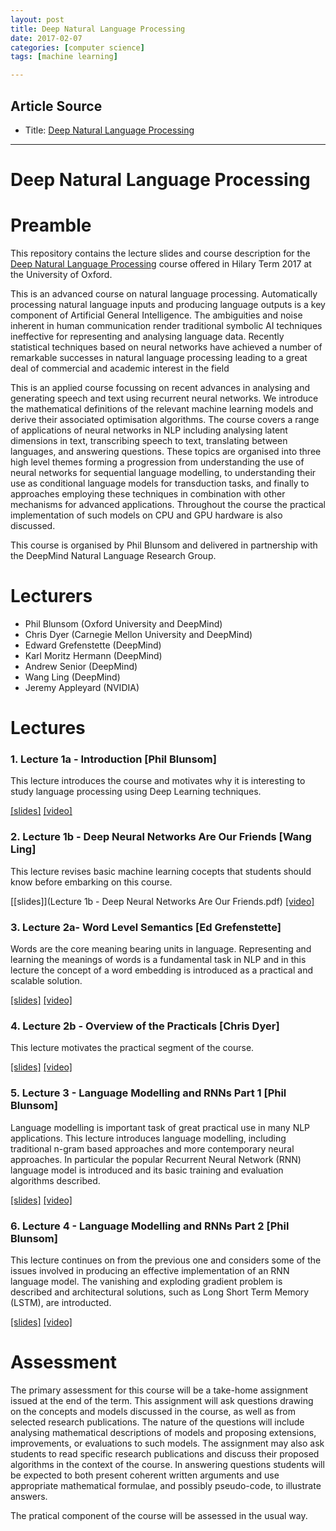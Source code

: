 ```yaml
---
layout: post
title: Deep Natural Language Processing
date: 2017-02-07
categories: [computer science]
tags: [machine learning]

---
```


## Article Source
* Title: [Deep Natural Language Processing](http://www.cs.ox.ac.uk/teaching/courses/2016-2017/dl/)

---


Deep Natural Language Processing
===

# Preamble
This repository contains the lecture slides and course description for the [Deep Natural Language Processing](http://www.cs.ox.ac.uk/teaching/courses/2016-2017/dl/) course offered in Hilary Term 2017 at the University of Oxford. 

This is an advanced course on natural language processing. Automatically processing natural language inputs and producing language outputs is a key component of Artificial General Intelligence. The ambiguities and noise inherent in human communication render traditional symbolic AI techniques ineffective for representing and analysing language data. Recently statistical techniques based on neural networks have achieved a number of remarkable successes in natural language processing leading to a great deal of commercial and academic interest in the field

This is an applied course focussing on recent advances in analysing and generating speech and text using recurrent neural networks. We introduce the mathematical definitions of the relevant machine learning models and derive their associated optimisation algorithms. The course covers a range of applications of neural networks in NLP including analysing latent dimensions in text, transcribing speech to text, translating between languages, and answering questions. These topics are organised into three high level themes forming a progression from understanding the use of neural networks for sequential language modelling, to understanding their use as conditional language models for transduction tasks, and finally to approaches employing these techniques in combination with other mechanisms for advanced applications. Throughout the course the practical implementation of such models on CPU and GPU hardware is also discussed.

This course is organised by Phil Blunsom and delivered in partnership with the DeepMind Natural Language Research Group.

# Lecturers
* Phil Blunsom (Oxford University and DeepMind)
* Chris Dyer (Carnegie Mellon University and DeepMind)
* Edward Grefenstette (DeepMind)
* Karl Moritz Hermann (DeepMind)
* Andrew Senior (DeepMind)
* Wang Ling (DeepMind)
* Jeremy Appleyard (NVIDIA)

# Lectures
### 1. Lecture 1a - Introduction [Phil Blunsom]
This lecture introduces the course and motivates why it is interesting to study language processing using Deep Learning techniques.

[[slides]](https://github.com/oxford-cs-deepnlp-2017/lectures/blob/master/Lecture%201a%20-%20Introduction.pdf)
[[video]](https://ox.cloud.panopto.eu/Panopto/Pages/Viewer.aspx?id=ff91caf5-fa7c-42de-8b3d-41f4bc2365b4)

### 2. Lecture 1b - Deep Neural Networks Are Our Friends [Wang Ling]
This lecture revises basic machine learning cocepts that students should know before embarking on this course.

[[slides]](Lecture 1b - Deep Neural Networks Are Our Friends.pdf)
[[video]](https://ox.cloud.panopto.eu/Panopto/Pages/Viewer.aspx?id=b7d66d78-0deb-46d5-bc14-b1852b9d95e8)

### 3. Lecture 2a- Word Level Semantics [Ed Grefenstette]
Words are the core meaning bearing units in language. Representing and learning the meanings of words is a fundamental task in NLP and in this lecture the concept of a word embedding is introduced as a practical and scalable solution.

[[slides]](https://github.com/oxford-cs-deepnlp-2017/lectures/blob/master/Lecture%202a-%20Word%20Level%20Semantics.pdf)
[[video]](https://ox.cloud.panopto.eu/Panopto/Pages/Viewer.aspx?id=b8531095-9de9-4d4e-bebd-e4272b90ca39)

### 4. Lecture 2b - Overview of the Practicals [Chris Dyer]
This lecture motivates the practical segment of the course.

[[slides]](https://github.com/oxford-cs-deepnlp-2017/lectures/blob/master/Lecture%202b%20-%20Overview%20of%20the%20Practicals.pdf)
[[video]](https://ox.cloud.panopto.eu/Panopto/Pages/Viewer.aspx?id=2ddf7182-43db-44f5-b62a-45e0dfa4f37b)

### 5. Lecture 3 - Language Modelling and RNNs Part 1 [Phil Blunsom]
Language modelling is important task of great practical use in many NLP applications. This lecture introduces language modelling, including traditional n-gram based approaches and more contemporary neural approaches. In particular the popular Recurrent Neural Network (RNN) language model is introduced and its basic training and evaluation algorithms described.

[[slides]](https://github.com/oxford-cs-deepnlp-2017/lectures/blob/master/Lecture%203%20-%20Language%20Modelling%20and%20RNNs%20Part%201.pdf)
[[video]](https://ox.cloud.panopto.eu/Panopto/Pages/Viewer.aspx?id=6bf19af4-d7b3-4ac9-89a1-b719bdd0c2bd)

### 6. Lecture 4 - Language Modelling and RNNs Part 2 [Phil Blunsom]
This lecture continues on from the previous one and considers some of the issues involved in producing an effective implementation of an RNN language model. The vanishing and exploding gradient problem is described and architectural solutions, such as Long Short Term Memory (LSTM), are introducted. 

[[slides]](https://github.com/oxford-cs-deepnlp-2017/lectures/blob/master/Lecture%204%20-%20Language%20Modelling%20and%20RNNs%20Part%202.pdf)
[[video]](https://ox.cloud.panopto.eu/Panopto/Pages/Viewer.aspx?id=fa8df3a8-e7e5-4044-9199-751bcf0a9298)

# Assessment
The primary assessment for this course will be a take-home assignment issued at the end of the term. This assignment will ask questions drawing on the concepts and models discussed in the course, as well as from selected research publications. The nature of the questions will include analysing mathematical descriptions of models and proposing extensions, improvements, or evaluations to such models. The assignment may also ask students to read specific research publications and discuss their proposed algorithms in the context of the course. In answering questions students will be expected to both present coherent written arguments and use appropriate mathematical formulae, and possibly pseudo-code, to illustrate answers.

The pratical component of the course will be assessed in the usual way.
